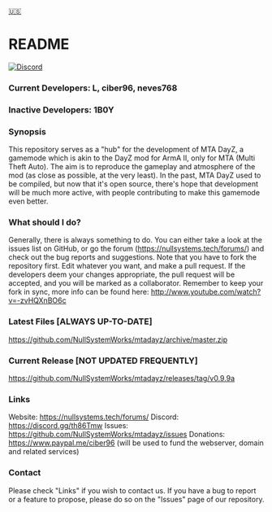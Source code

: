 [:us:](README.md)

# README #
[![Discord][discord-shield]][discord-link]


### Current Developers: L, ciber96, neves768 ###
### Inactive Developers: 1B0Y ###

### Synopsis ###
This repository serves as a "hub" for the development of MTA DayZ, a gamemode which is akin to the DayZ mod for ArmA II, only for MTA (Multi Theft Auto).
The aim is to reproduce the gameplay and atmosphere of the mod (as close as possible, at the very least). 
In the past, MTA DayZ used to be compiled, but now that it's open source, there's hope that development will be much more active, with people contributing
to make this gamemode even better.

### What should I do? ###
Generally, there is always something to do. You can either take a look at the issues list on GitHub, or go the forum (https://nullsystems.tech/forums/) and check out the
bug reports and suggestions. Note that you have to fork the repository first. Edit whatever you want, and make a pull request. If the developers deem your
changes appropriate, the pull request will be accepted, and you will be marked as a collaborator.
Remember to keep your fork in sync, more info can be found here: http://www.youtube.com/watch?v=-zvHQXnBO6c

### Latest Files [ALWAYS UP-TO-DATE] ###
https://github.com/NullSystemWorks/mtadayz/archive/master.zip

### Current Release [NOT UPDATED FREQUENTLY] ###
https://github.com/NullSystemWorks/mtadayz/releases/tag/v0.9.9a


### Links ###
Website: https://nullsystems.tech/forums/
Discord: https://discord.gg/th86Tmw
Issues: https://github.com/NullSystemWorks/mtadayz/issues
Donations: https://www.paypal.me/ciber96 (will be used to fund the webserver, domain and related services)


### Contact ###
Please check "Links" if you wish to contact us. If you have a bug to report or a feature to propose, please do so on the "Issues" page of our repository.



[discord-shield]: https://img.shields.io/discord/283776441450102785.svg?style=flat-square "Discord Server"
[discord-link]: https://discordapp.com/invite/aj8kJsM